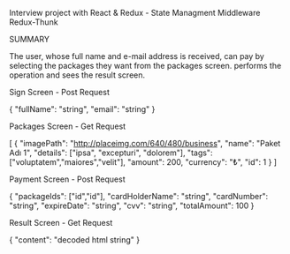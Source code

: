 Interview project with React & Redux - State Managment Middleware Redux-Thunk 

SUMMARY

The user, whose full name and e-mail address is received, can pay by selecting the packages they want from the packages screen.
performs the operation and sees the result screen.


Sign Screen  -
Post Request

{
 "fullName": "string",
 "email": "string"
}


Packages Screen -
Get Request

[
 {
 "imagePath": "http://placeimg.com/640/480/business",
 "name": "Paket Adı 1",
 "details": ["ipsa", "excepturi", "dolorem"],
 "tags": ["voluptatem","maiores","velit"],
 "amount": 200,
 "currency": "₺",
 "id": 1
 }
]


Payment Screen -
Post Request

{
 "packageIds": ["id","id"],
 "cardHolderName": "string",
 "cardNumber": "string",
 "expireDate": "string",
 "cvv": "string",
 "totalAmount": 100
}


Result Screen -
Get Request

{
 "content": "decoded html string"
}
